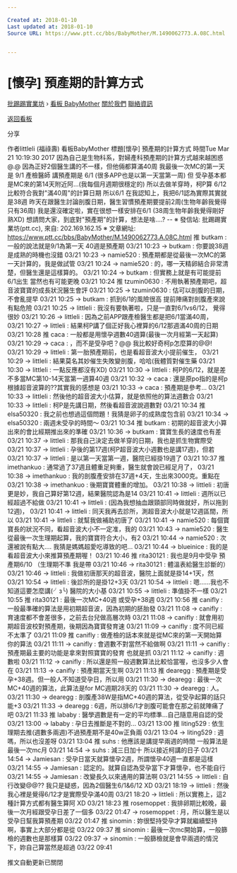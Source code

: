 ```yaml
---

Created at: 2018-01-10
Last updated at: 2018-01-10
Source URL: https://www.ptt.cc/bbs/BabyMother/M.1490062773.A.08C.html


---
```


# [懷孕] 預產期的計算方式


[批踢踢實業坊](https://www.ptt.cc/) › [看板 BabyMother](https://www.ptt.cc/bbs/BabyMother/index.html) [關於我們](https://www.ptt.cc/about.html) [聯絡資訊](https://www.ptt.cc/contact.html)

[返回看板](https://www.ptt.cc/bbs/BabyMother/index.html)

分享

作者littleli (福祿壽)
看板BabyMother
標題\[懷孕\] 預產期的計算方式
時間Tue Mar 21 10:19:30 2017
因為自己是生物科系，對婦產科預產期的計算方式越來越困惑 @.@ 因為正好2個醫生講的不一樣，但他倆都算滿40周 我最後一次MC的第一天是 9/1 產檢醫師 講預產期是 6/1 (很多APP也是以第一天當第一周) 但 受孕基本都是MC來的第14天附近阿...(我每個月週期很穩定的) 所以去做羊穿時，柯P算 6/12 比較符合我對"滿40周"的計算日期 所以6/1 在我認知上，我把6/1認為實際其實就是38週 昨天在跟醫生討論剖腹日期，醫生習慣預產期要提前2周(生物年齡我覺得只有36周) 我是還沒確定啦，實在很想一樣安排在6/1 (38周生物年齡我覺得剛好熟XD) 想請問大家，到底對"預產期"的計算，想法是啥....? -- ※ 發信站: 批踢踢實業坊(ptt.cc), 來自: 202.169.162.15 ※ 文章網址: <https://www.ptt.cc/bbs/BabyMother/M.1490062773.A.08C.html>
推 butkam : 一般的說法就是9/1為第一天 40週是預產期 03/21 10:23
→ butkam : 你要說38週是成熟的時機也沒錯 03/21 10:23
→ namie520 : 預產期都是從最後一次MC的第一天計算的，我是做試管 03/21 10:24
→ namie520 : 的，哪一天精卵結合非常清楚，但醫生還是這樣算的。 03/21 10:24
→ butkam : 但實務上就是有可能提前6/1出生 當然也有可能更晚 03/21 10:24
推 tzumin0630 : 不用執著預產期吧，超音波寶寶的成長狀況醫生會評 03/21 10:25
→ tzumin0630 : 估可以剖腹的日期，不會亂提早 03/21 10:25
→ butkam : 抓到6/1的風險很高 提前陣痛對剖腹產來說有點危險 03/21 10:25
→ littleli : 我沒有要執著啦，只是一直對6/1vs6/12， 覺得很妙 03/21 10:26
→ littleli : 因為之前APP跟產檢醫生都是把6/1當滿40周， 03/21 10:27
→ littleli : 結果柯P講了個正好我心裡算的6/12那週滿40周的日期 03/21 10:28
推 caca : 一般都是用懷孕週數40週算(最後一次月經第一天起算) 03/21 10:29
→ caca : ，而不是受孕吧？@@ 我比較好奇柯p怎麼算的@@! 03/21 10:29
→ littleli : 第一胎預產期前，也是看超音波大小提前催生， 03/21 10:29
→ littleli : 結果莫名其妙催生失敗變剖腹，哈哈(我體質對催生藥 03/21 10:30
→ littleli : 一點反應都沒有XD) 03/21 10:30
→ littleli : 柯P的6/12，就是差不多當MC第10-14天當第一週算40週 03/21 10:32
→ caca : 還是原po指的是柯p根據超音波算的??其實我的感想是 03/21 10:33
→ caca : 預產期是參考... 03/21 10:33
→ littleli : 然後他的超音波大小估算，就是依照他的算法週數合 03/21 10:33
→ littleli : 柯P是先講日期，然後看超音波說週數對 03/21 10:34
推 elsa50320 : 我之前也想過這個問題！我猜是卵子的成熟度包含前 03/21 10:34
→ elsa50320 : 兩週未受孕的時間～ 03/21 10:34
推 butkam : 初期的超音波大小算出來的會比經期推出來的準確 03/21 10:36
→ butkam : 寶寶生長的速度也有差 03/21 10:37
→ littleli : 那我自己決定去做羊穿的日期，我也是抓生物實際受 03/21 10:37
→ littleli : 孕後的第17週(柯P超音波大小週數也是講17週)，但若 03/21 10:37
→ littleli : 是以第一天當第一週，醫院已經掛19週了 03/21 10:37
推 imethankuo : 通常過了37週且體重足夠重，醫生就會說已經足月了， 03/21 10:38
→ imethankuo : 我的剖腹產安排在37週+4天，生出來3000克。重點在 03/21 10:38
→ imethankuo : 後期寶寶體重的增加。 03/21 10:38
→ littleli : 初唐更是妙，我自己算好第12週，結果醫院認為是14 03/21 10:41
→ littleli : 週所以已經超過不給做 03/21 10:41
→ littleli : (因為我想抽血跟頸部同時做就好，所以拖到12週)， 03/21 10:41
→ littleli : 同天我再去診所，測超音波大小就是12週區間，所以 03/21 10:41
→ littleli : 就幫我做補助初唐了 03/21 10:41
→ namie520 : 每個寶寶長的狀況不同，看超音波大小不一定准，我的 03/21 10:43
→ namie520 : 醫生從最後一次生理期起算，我的寶寶符合大小，有2 03/21 10:44
→ namie520 : 次還被說有點大.... 我猜是媽媽超愛吃導致的吧... 03/21 10:44
→ blueinice : 我的是看超音波大小來推算預產期喔！ 03/21 10:46
推 rita30121 : 我也是9月中受孕 預產期6/10 （生理期不準 我是帶 03/21 10:46
→ rita30121 : 體溫表給醫生診斷的） 03/21 10:46
→ littleli : 我做初唐那天的超音波，醫院上面就是掛14+1天，然 03/21 10:54
→ littleli : 後診所的是掛12+3天 03/21 10:54
→ littleli : 嗯……我也不知道這要怎麼講(╯з╰) 醫院的大小基 03/21 10:55
→ littleli : 準值掛不一樣 03/21 10:55
推 rita30121 : 最後一次MC+40週 或受孕+38週 03/21 10:56
推 canifly : 一般最準確的算法是用初期超音波，因為初期的胚胎發 03/21 11:08
→ canifly : 育速度都不會差很多，之前去台兒做高層次時 03/21 11:08
→ canifly : 就會用初期超音波校對預產期，後期因為寶寶發育速 03/21 11:09
→ canifly : 度不同已經不太準了 03/21 11:09
推 canifly : 做產檢的話本來就是從MC來的第一天開始算 你的算法 03/21 11:11
→ canifly : 會週數不對當然不給做啊 03/21 11:11
→ canifly : 預產期最主要的功能是拿來對照寶寶的發育 也就是抓 03/21 11:12
→ canifly : 週數啦 03/21 11:12
→ canifly : 所以還是照一般週數算法比較恰當喔，也沒多少人會在 03/21 11:13
→ canifly : 預產期當天生啊 03/21 11:13
推 dearegg : 預產期是受孕+38週。但一般人不知道受孕日，所以用 03/21 11:30
→ dearegg : 最後一次MC+40週的算法，此算法是for MC週期28天的 03/21 11:30
→ dearegg : 人。 03/21 11:30
→ dearegg : 剖腹產38W是指MC+40週的算法，從受孕起算的話只能+3 03/21 11:33
→ dearegg : 6週，所以排6/1才剖腹可能會在那之前就陣痛了吧 03/21 11:33
推 lababy : 醫學週數是有一定的平均標準...自己隨意用自認的受 03/21 13:00
→ lababy : 孕日去推斷是不對的... 03/21 13:00
推 liting529 : 依生理期去推(週數多兩週)不過預產期不是40w正負兩 03/21 13:04
→ liting529 : 週嗎，所以也沒差呀 03/21 13:04
推 suhs : 他應該是講提早兩週的時間 一般算法是最後一次mc月 03/21 14:54
→ suhs : 減三日加十 所以接近柯講的日子 03/21 14:54
→ Jamiesan : 受孕日當天就算懷孕2週，所謂懷孕40週一直都是這樣 03/21 14:55
→ Jamiesan : 認定的。就算自認為受孕當下才算懷孕，也不能自行 03/21 14:55
→ Jamiesan : 改變長久以來通用的算法啊 03/21 14:55
→ littleli : 自行改變@@?? 我只是疑惑，因為2個醫生6/1&6/12 XD 03/21 18:19
→ littleli : 然後我心裡是覺得6/12才是實際受孕滿40周 03/21 18:20
→ littleli : 所以實務上，這2種計算方式都有醫生算阿 XD 03/21 18:23
推 rosemoppet : 我排卵期比較晚，最後一次月經跟受孕日差了一個多 03/22 01:47
→ rosemoppet : 月，所以醫生是以受孕日幫我算預產期 03/22 01:47
推 sinomin : 妳很堅持受孕才算就繼續堅持啊，事實上大部分都是從 03/22 09:37
推 sinomin : 最後一次mc開始算，一般篩檢的週數也是那樣算 03/22 09:37
→ sinomin : 一般篩檢就是會早兩週的情況下，妳自己算當然是超過 03/22 09:41

推文自動更新已關閉

